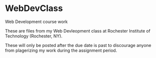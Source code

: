 # WebDevClass
Web Development course work

These are files from my Web Devleopment class at Rochester Institute of Technology (Rochester, NY). 

These will only be posted after the due date is past to discourage anyone from plagerizing my work during the assignment period. 
